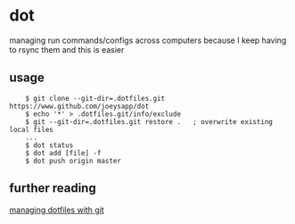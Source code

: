 # dot
managing run commands/configs across computers
because I keep having to rsync them and this is easier

## usage
```
    $ git clone --git-dir=.dotfiles.git https://www.github.com/joeysapp/dot
    $ echo '*' > .dotfiles.git/info/exclude
    $ git --git-dir=.dotfiles.git restore .   ; overwrite existing local files 
    ...
    $ dot status
    $ dot add [file] -f
    $ dot push origin master
```

## further reading
[managing dotfiles with git](https://www.edwardthomson.com/blog/managing_dotfiles_with_git.html)
